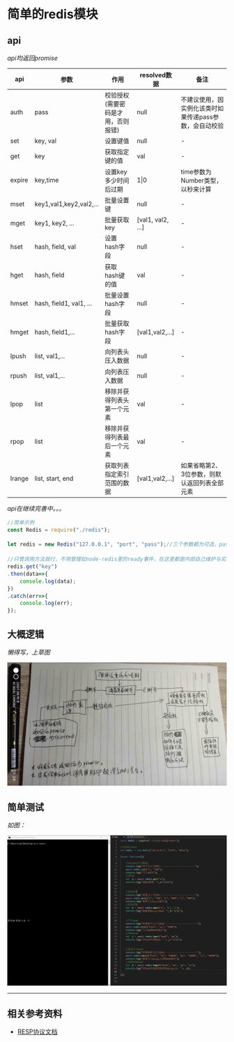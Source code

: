 # 简单的redis模块

## api

*api均返回promise*

|api|参数|作用|resolved数据|备注|
|-|-|-|-|-|
|auth|pass|校验授权(需要密码是才用，否则报错)|null|不建议使用，因实例化该类时如果传递pass参数，会自动校验|
|set|key, val|设置键值|null|-|
|get|key|获取指定键的值|val|-|
|expire|key,time|设置key多少时间后过期|1\|0|time参数为Number类型，以秒来计算|
|mset|key1,val1,key2,val2,...|批量设置键|null|-|
|mget|key1, key2, ...|批量获取key|[val1, val2, ...]|-|
|hset|hash, field, val|设置hash字段|null|-|
|hget|hash, field|获取hash键的值|val|-|
|hmset|hash, field1, val1, ...|批量设置hash字段|null|-|
|hmget|hash, field1,...|批量获取hash字段|[val1,val2,...]|-|
|lpush|list, val1,...|向列表头压入数据|null|-|
|rpush|list, val1,...|向列表压入数据|null|-|
|lpop|list|移除并获得列表头第一个元素|val|-|
|rpop|list|移除并获得列表最后一个元素|val|-|
|lrange|list, start, end|获取列表指定索引范围的数据|[val1,val2,...]|如果省略第2、3位参数，则默认返回列表全部元素|

*api在继续完善中。。。*

```javascript
//简单示例
const Redis = require("./redis");

let redis = new Redis("127.0.0.1", "port", "pass");//三个参数都为可选，pass参数不传按不检验授权处理

//只管调用方法就行，不用管理如node-redis里的ready事件，在这里都是内部自己维护与实现
redis.get("key")
.then(data=>{
    console.log(data);
})
.catch(err=>{
    console.log(err);
});
```

## 大概逻辑
*懒得写，上草图*

![图片加载失败](./img.jpg)


## 简单测试

*如图：*

![图片加载失败](./GIF.gif)

---
## 相关参考资料
  * [RESP协议文档](https://redis.io/topics/protocol)